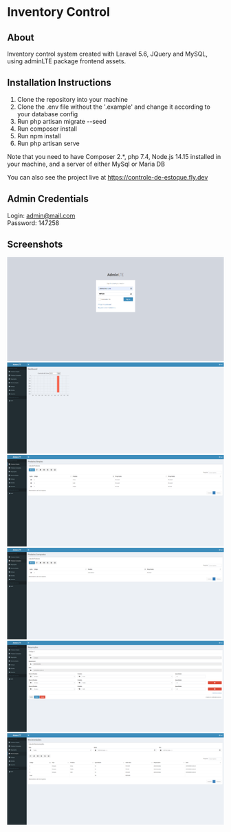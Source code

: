 # Inventory Control

## About

Inventory control system created with Laravel 5.6, JQuery and MySQL, using adminLTE package frontend assets. 

## Installation Instructions

1. Clone the repository into your machine
2. Clone the .env file without the '.example' and change it according to your database config
3. Run php artisan migrate --seed
4. Run composer install
5. Run npm install 
6. Run php artisan serve

Note that you need to have Composer 2.*, php 7.4, Node.js 14.15 installed in your machine, and a server of either MySql or Maria DB

You can also see the project live at https://controle-de-estoque.fly.dev

## Admin Credentials

Login: admin@mail.com  
Password: 147258

## Screenshots

![login](https://github.com/gsilverio7/controle-de-estoque/blob/main/screenshots/login.png)
![dashboard](https://github.com/gsilverio7/controle-de-estoque/blob/main/screenshots/dashboard.png)
![produtos_simples](https://github.com/gsilverio7/controle-de-estoque/blob/main/screenshots/produtos_simples.png)
![produtos_compostos](https://github.com/gsilverio7/controle-de-estoque/blob/main/screenshots/produtos_compostos.png)
![requisicao](https://github.com/gsilverio7/controle-de-estoque/blob/main/screenshots/requisicao.png)
![movimentacoes](https://github.com/gsilverio7/controle-de-estoque/blob/main/screenshots/movimentacoes.png)
